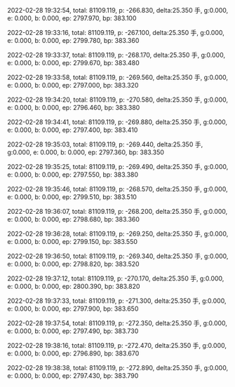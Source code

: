 2022-02-28 19:32:54, total: 81109.119, p: -266.830, delta:25.350 手, g:0.000, e: 0.000, b: 0.000, ep: 2797.970, bp: 383.100

2022-02-28 19:33:16, total: 81109.119, p: -267.100, delta:25.350 手, g:0.000, e: 0.000, b: 0.000, ep: 2799.780, bp: 383.360

2022-02-28 19:33:37, total: 81109.119, p: -268.170, delta:25.350 手, g:0.000, e: 0.000, b: 0.000, ep: 2799.670, bp: 383.480

2022-02-28 19:33:58, total: 81109.119, p: -269.560, delta:25.350 手, g:0.000, e: 0.000, b: 0.000, ep: 2797.000, bp: 383.320

2022-02-28 19:34:20, total: 81109.119, p: -270.580, delta:25.350 手, g:0.000, e: 0.000, b: 0.000, ep: 2796.460, bp: 383.380

2022-02-28 19:34:41, total: 81109.119, p: -269.880, delta:25.350 手, g:0.000, e: 0.000, b: 0.000, ep: 2797.400, bp: 383.410

2022-02-28 19:35:03, total: 81109.119, p: -269.440, delta:25.350 手, g:0.000, e: 0.000, b: 0.000, ep: 2797.360, bp: 383.350

2022-02-28 19:35:25, total: 81109.119, p: -269.490, delta:25.350 手, g:0.000, e: 0.000, b: 0.000, ep: 2797.550, bp: 383.380

2022-02-28 19:35:46, total: 81109.119, p: -268.570, delta:25.350 手, g:0.000, e: 0.000, b: 0.000, ep: 2799.510, bp: 383.510

2022-02-28 19:36:07, total: 81109.119, p: -268.200, delta:25.350 手, g:0.000, e: 0.000, b: 0.000, ep: 2798.680, bp: 383.360

2022-02-28 19:36:28, total: 81109.119, p: -269.250, delta:25.350 手, g:0.000, e: 0.000, b: 0.000, ep: 2799.150, bp: 383.550

2022-02-28 19:36:50, total: 81109.119, p: -269.340, delta:25.350 手, g:0.000, e: 0.000, b: 0.000, ep: 2798.820, bp: 383.520

2022-02-28 19:37:12, total: 81109.119, p: -270.170, delta:25.350 手, g:0.000, e: 0.000, b: 0.000, ep: 2800.390, bp: 383.820

2022-02-28 19:37:33, total: 81109.119, p: -271.300, delta:25.350 手, g:0.000, e: 0.000, b: 0.000, ep: 2797.900, bp: 383.650

2022-02-28 19:37:54, total: 81109.119, p: -272.350, delta:25.350 手, g:0.000, e: 0.000, b: 0.000, ep: 2797.490, bp: 383.730

2022-02-28 19:38:16, total: 81109.119, p: -272.470, delta:25.350 手, g:0.000, e: 0.000, b: 0.000, ep: 2796.890, bp: 383.670

2022-02-28 19:38:38, total: 81109.119, p: -272.890, delta:25.350 手, g:0.000, e: 0.000, b: 0.000, ep: 2797.430, bp: 383.790